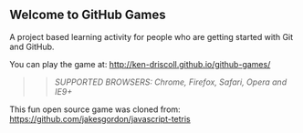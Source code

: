 ## Welcome to GitHub Games

A project based learning activity for people who are getting started with Git and GitHub.

You can play the game at: http://ken-driscoll.github.io/github-games/

>> _*SUPPORTED BROWSERS*: Chrome, Firefox, Safari, Opera and IE9+_

This fun open source game was cloned from: https://github.com/jakesgordon/javascript-tetris
